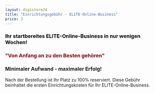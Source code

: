 ```yaml
---
layout: digistore24
title: "Einrichtungsgebühr - ELITE-Online-Business"
price: 2
---
```

<h3><span style="color:#000000;"><strong>Ihr startbereites ELITE-Online-Business in nur wenigen Wochen!</strong></span></h3>
<h3><strong><span style="color:#800000;">&quot;Von Anfang an zu den Besten geh&#xF6;ren&quot;</span> <br></strong></h3>
<h3><strong>Minimaler Aufwand - maximaler Erfolg!</strong></h3>
<p>Nach der Bestellung ist Ihr Platz zu 100% reserviert. Diese Geb&#xFC;hr beinhaltet die ersten Einrichtungskosten f&#xFC;r Ihr ELITE-Online-Business.</p>